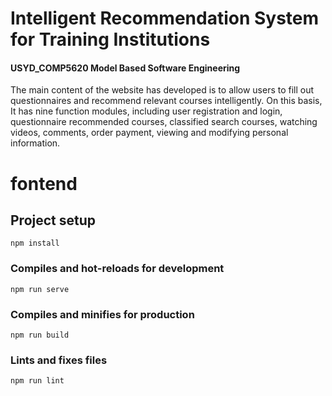 # Intelligent Recommendation System for Training Institutions
#### USYD_COMP5620 	Model Based Software Engineering


The main content of the website has developed is to allow users to fill out questionnaires and recommend relevant courses intelligently. On this basis, It has nine function modules, including user registration and login, questionnaire recommended courses, classified search courses, watching videos, comments, order payment, viewing and modifying personal information.


# fontend

## Project setup
```
npm install
```

### Compiles and hot-reloads for development
```
npm run serve
```

### Compiles and minifies for production
```
npm run build
```

### Lints and fixes files
```
npm run lint
```
